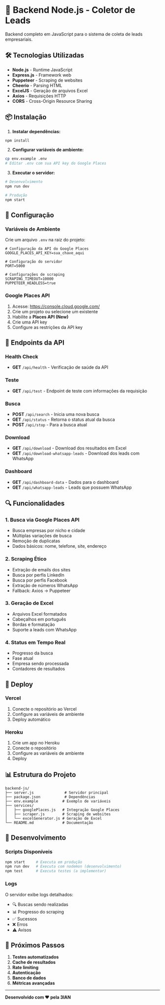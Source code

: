 # 🚀 Backend Node.js - Coletor de Leads

Backend completo em JavaScript para o sistema de coleta de leads empresariais.

## 🛠️ Tecnologias Utilizadas

- **Node.js** - Runtime JavaScript
- **Express.js** - Framework web
- **Puppeteer** - Scraping de websites
- **Cheerio** - Parsing HTML
- **ExcelJS** - Geração de arquivos Excel
- **Axios** - Requisições HTTP
- **CORS** - Cross-Origin Resource Sharing

## 📦 Instalação

1. **Instalar dependências:**

```bash
npm install
```

2. **Configurar variáveis de ambiente:**

```bash
cp env.example .env
# Editar .env com sua API key do Google Places
```

3. **Executar o servidor:**

```bash
# Desenvolvimento
npm run dev

# Produção
npm start
```

## 🔧 Configuração

### Variáveis de Ambiente

Crie um arquivo `.env` na raiz do projeto:

```env
# Configuração da API do Google Places
GOOGLE_PLACES_API_KEY=sua_chave_aqui

# Configuração do servidor
PORT=5000

# Configurações de scraping
SCRAPING_TIMEOUT=10000
PUPPETEER_HEADLESS=true
```

### Google Places API

1. Acesse: https://console.cloud.google.com/
2. Crie um projeto ou selecione um existente
3. Habilite a **Places API (New)**
4. Crie uma API key
5. Configure as restrições da API key

## 📡 Endpoints da API

### Health Check

- **GET** `/api/health` - Verificação de saúde da API

### Teste

- **GET** `/api/test` - Endpoint de teste com informações da requisição

### Busca

- **POST** `/api/search` - Inicia uma nova busca
- **GET** `/api/status` - Retorna o status atual da busca
- **POST** `/api/stop` - Para a busca atual

### Download

- **GET** `/api/download` - Download dos resultados em Excel
- **GET** `/api/download-whatsapp-leads` - Download dos leads com WhatsApp

### Dashboard

- **GET** `/api/dashboard-data` - Dados para o dashboard
- **GET** `/api/whatsapp-leads` - Leads que possuem WhatsApp

## 🔍 Funcionalidades

### 1. Busca via Google Places API

- Busca empresas por nicho e cidade
- Múltiplas variações de busca
- Remoção de duplicatas
- Dados básicos: nome, telefone, site, endereço

### 2. Scraping Ético

- Extração de emails dos sites
- Busca por perfis LinkedIn
- Busca por perfis Facebook
- Extração de números WhatsApp
- Fallback: Axios → Puppeteer

### 3. Geração de Excel

- Arquivos Excel formatados
- Cabeçalhos em português
- Bordas e formatação
- Suporte a leads com WhatsApp

### 4. Status em Tempo Real

- Progresso da busca
- Fase atual
- Empresa sendo processada
- Contadores de resultados

## 🚀 Deploy

### Vercel

1. Conecte o repositório ao Vercel
2. Configure as variáveis de ambiente
3. Deploy automático



### Heroku

1. Crie um app no Heroku
2. Conecte o repositório
3. Configure as variáveis de ambiente
4. Deploy

## 📊 Estrutura do Projeto

```
backend-js/
├── server.js              # Servidor principal
├── package.json           # Dependências
├── env.example           # Exemplo de variáveis
├── services/
│   ├── googlePlaces.js   # Integração Google Places
│   ├── scraper.js        # Scraping de websites
│   └── excelGenerator.js # Geração de Excel
└── README.md             # Documentação
```

## 🔧 Desenvolvimento

### Scripts Disponíveis

```bash
npm start     # Executa em produção
npm run dev   # Executa com nodemon (desenvolvimento)
npm test      # Executa testes (a implementar)
```

### Logs

O servidor exibe logs detalhados:

- 🔍 Buscas sendo realizadas
- 📊 Progresso do scraping
- ✅ Sucessos
- ❌ Erros
- ⚠️ Avisos

## 🎯 Próximos Passos

1. **Testes automatizados**
2. **Cache de resultados**
3. **Rate limiting**
4. **Autenticação**
5. **Banco de dados**
6. **Métricas avançadas**

---

**Desenvolvido com ❤️ pela 3IAN**
